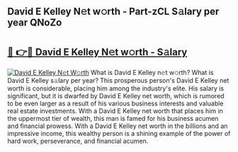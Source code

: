 ## David E Kelley N𝚎t w𝚘rth - Part-zCL S𝚊lary per year QNoZo

# <h2><a href="http://gc3e1fd.nevu.top/?p=David+E+Kelley">🔗 👉🔴 David E Kelley N𝚎t w𝚘rth - S𝚊lary</a></h2>

[![David E Kelley N𝚎t W𝚘rth](https://i.imgur.com/Oavwk0R.jpeg)](http://gc3e1fd.nevu.top/?p=David+E+Kelley)
What is David E Kelley n𝚎t w𝚘rth? What is David E Kelley s𝚊lary per year?
This prosperous person's David E Kelley net worth is considerable, placing him among the industry's elite. His salary is significant, but it is dwarfed by David E Kelley net worth, which is rumored to be even larger as a result of his various business interests and valuable real estate investments. With a David E Kelley net worth that places him in the uppermost tier of wealth, this man is famed for his business acumen and financial prowess. With a David E Kelley net worth in the billions and an impressive income, this wealthy person is a shining example of the power of hard work, perseverance, and financial acumen.
